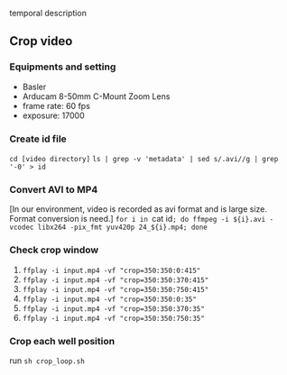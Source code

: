 temporal description

## Crop video
### Equipments and setting
- Basler
- Arducam 8-50mm C-Mount Zoom Lens
- frame rate: 60 fps
- exposure: 17000

### Create id file
`cd [video directory]`
`ls | grep -v 'metadata' | sed s/.avi//g | grep '-0' > id`

### Convert AVI to MP4
[In our environment, video is recorded as avi format and is large size. Format conversion is need.]
`for i in `cat id`; do ffmpeg -i ${i}.avi -vcodec libx264 -pix_fmt yuv420p 24_${i}.mp4; done`

### Check crop window

1. `ffplay -i input.mp4 -vf "crop=350:350:0:415"`
1. `ffplay -i input.mp4 -vf "crop=350:350:370:415"`
1. `ffplay -i input.mp4 -vf "crop=350:350:750:415"`
1. `ffplay -i input.mp4 -vf "crop=350:350:0:35"`
1. `ffplay -i input.mp4 -vf "crop=350:350:370:35"`
1. `ffplay -i input.mp4 -vf "crop=350:350:750:35"`

### Crop each well position
run `sh crop_loop.sh`
